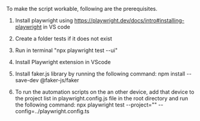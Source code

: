 To make the script workable, following are the prerequisites.

1. Install playwright using https://playwright.dev/docs/intro#installing-playwright in VS code

2. Create a folder tests if it does not exist

3. Run in terminal "npx playwright test --ui"

4. Install Playwright extension in VScode

5. Install faker.js library by running the following command:
              npm install --save-dev @faker-js/faker

6. To run the automation scripts on the an other device, add that device to the project list in playwright.config.js file in the root directory and run the following command:
          npx playwright test --project="<projectName>" --config=../playwright.config.ts
